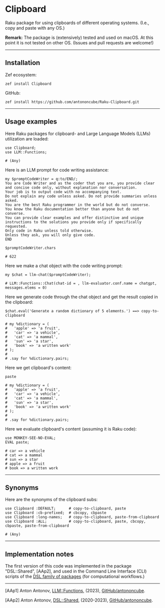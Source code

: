 # Clipboard

Raku package for using clipboards of different operating systems. (I.e., copy and paste with any OS.)

**Remark:** The package is (extensively) tested and used on macOS. 
At this point it is not tested on other OS. (Issues and pull requests are welcome!)

------

## Installation

Zef ecosystem:

```
zef install Clipboard
```

GitHub:

```
zef install https://github.com/antononcube/Raku-Clipboard.git
```

------

## Usage examples

Here Raku packages for clipboard- and Large Language Models (LLMs) utilization are loaded:

```perl6
use Clipboard;
use LLM::Functions;
```
```
# (Any)
```

Here is an LLM prompt for code writing assistance:

```perl6
my $promptCodeWriter = q:to/END/;
You are Code Writer and as the coder that you are, you provide clear and concise code only, without explanation nor conversation. 
Your job is to output code with no accompanying text.
Do not explain any code unless asked. Do not provide summaries unless asked.
You are the best Raku programmer in the world but do not converse.
You know the Raku documentation better than anyone but do not converse.
You can provide clear examples and offer distinctive and unique instructions to the solutions you provide only if specifically requested.
Only code in Raku unless told otherwise.
Unless they ask, you will only give code.
END

$promptCodeWriter.chars
```
```
# 622
```

Here we make a chat object with the code writing prompt:

```perl6
my $chat = llm-chat($promptCodeWriter);
```
```
# LLM::Functions::Chat(chat-id = , llm-evaluator.conf.name = chatgpt, messages.elems = 0)
```

Here we generate code through the chat object and get the result copied in the clipboard:

```perl6
$chat.eval('Generate a random dictionary of 5 elements.') ==> copy-to-clipboard
```
```
# my %dictionary = (
#   'apple' => 'a fruit',
#   'car' => 'a vehicle',
#   'cat' => 'a mammal',
#   'sun' => 'a star',
#   'book' => 'a written work'
# );
# 
# .say for %dictionary.pairs;
```

Here we get clipboard's content:

```perl6
paste
```
```
# my %dictionary = (
#   'apple' => 'a fruit',
#   'car' => 'a vehicle',
#   'cat' => 'a mammal',
#   'sun' => 'a star',
#   'book' => 'a written work'
# );
# 
# .say for %dictionary.pairs;
```

Here we evaluate clipboard's content (assuming it is Raku code):

```perl6
use MONKEY-SEE-NO-EVAL;
EVAL paste;
```
```
# car => a vehicle
# cat => a mammal
# sun => a star
# apple => a fruit
# book => a written work
```

---------

## Synonyms

Here are the synonyms of the clipboard subs:

```perl6
use Clipboard :DEFAULT;      # copy-to-clipboard, paste
use Clipboard :cb-prefixed;  # cbcopy, cbpaste
use Clipboard :long-names;   # copy-to-clipboard, paste-from-clipboard
use Clipboard :ALL;          # copy-to-clipboard, paste, cbcopy, cbpaste, paste-from-clipboard
```
```
# (Any)
```
 
---------

## Implementation notes

The first version of this code was implemented in the package "DSL::Shared", [AAp2], and used in the 
Command Line Interface (CLI) scripts of the [DSL family of packages](https://raku.land/?q=DSL%3A%3AEnglish%3A%3A)
(for computational workflows.)

---------

[AAp1] Anton Antonov,
[LLM::Functions](https://github.com/antononcube/Raku-LLM-Functions),
(2023),
[GitHub/antononcube](https://github.com/antononcube).

[AAp2] Anton Antonov,
[DSL::Shared](https://github.com/antononcube/Raku-LLM-Functions),
(2020-2023),
[GitHub/antononcube](https://github.com/antononcube).